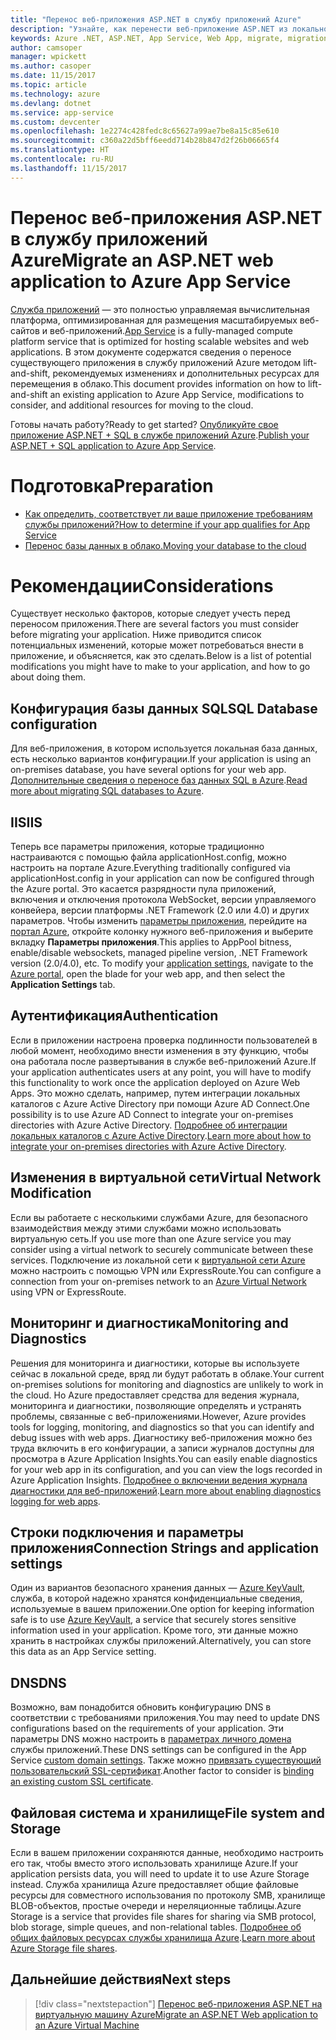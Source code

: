 ```yaml
---
title: "Перенос веб-приложения ASP.NET в службу приложений Azure"
description: "Узнайте, как перенести веб-приложение ASP.NET из локальной среды в службу приложений Azure."
keywords: Azure .NET, ASP.NET, App Service, Web App, migrate, migration
author: camsoper
manager: wpickett
ms.author: casoper
ms.date: 11/15/2017
ms.topic: article
ms.technology: azure
ms.devlang: dotnet
ms.service: app-service
ms.custom: devcenter
ms.openlocfilehash: 1e2274c428fedc8c65627a99ae7be8a15c85e610
ms.sourcegitcommit: c360a22d5bff6eedd714b28b847d2f26b06665f4
ms.translationtype: HT
ms.contentlocale: ru-RU
ms.lasthandoff: 11/15/2017
---
```

# <a name="migrate-an-aspnet-web-application-to-azure-app-service"></a><span data-ttu-id="37490-104">Перенос веб-приложения ASP.NET в службу приложений Azure</span><span class="sxs-lookup"><span data-stu-id="37490-104">Migrate an ASP.NET web application to Azure App Service</span></span>

<span data-ttu-id="37490-105">[Служба приложений](https://docs.microsoft.com/azure/app-service/app-service-web-overview#why-use-web-apps) — это полностью управляемая вычислительная платформа, оптимизированная для размещения масштабируемых веб-сайтов и веб-приложений.</span><span class="sxs-lookup"><span data-stu-id="37490-105">[App Service](https://docs.microsoft.com/azure/app-service/app-service-web-overview#why-use-web-apps) is a fully-managed compute platform service that is optimized for hosting scalable websites and web applications.</span></span> <span data-ttu-id="37490-106">В этом документе содержатся сведения о переносе существующего приложения в службу приложений Azure методом lift-and-shift, рекомендуемых изменениях и дополнительных ресурсах для перемещения в облако.</span><span class="sxs-lookup"><span data-stu-id="37490-106">This document provides information on how to lift-and-shift an existing application to Azure App Service, modifications to consider, and additional resources for moving to the cloud.</span></span>

<span data-ttu-id="37490-107">Готовы начать работу?</span><span class="sxs-lookup"><span data-stu-id="37490-107">Ready to get started?</span></span> <span data-ttu-id="37490-108">[Опубликуйте свое приложение ASP.NET + SQL в службе приложений Azure](https://go.microsoft.com/fwlink/?linkid=863214).</span><span class="sxs-lookup"><span data-stu-id="37490-108">[Publish your ASP.NET + SQL application to Azure App Service](https://go.microsoft.com/fwlink/?linkid=863214).</span></span>

# <a name="preparation"></a><span data-ttu-id="37490-109">Подготовка</span><span class="sxs-lookup"><span data-stu-id="37490-109">Preparation</span></span>   
* [<span data-ttu-id="37490-110">Как определить, соответствует ли ваше приложение требованиям службы приложений?</span><span class="sxs-lookup"><span data-stu-id="37490-110">How to determine if your app qualifies for App Service</span></span>](https://azure.microsoft.com/downloads/migration-assistant/)
* [<span data-ttu-id="37490-111">Перенос базы данных в облако.</span><span class="sxs-lookup"><span data-stu-id="37490-111">Moving your database to the cloud</span></span>](https://go.microsoft.com/fwlink/?linkid=863217)

# <a name="considerations"></a><span data-ttu-id="37490-112">Рекомендации</span><span class="sxs-lookup"><span data-stu-id="37490-112">Considerations</span></span>
<span data-ttu-id="37490-113">Существует несколько факторов, которые следует учесть перед переносом приложения.</span><span class="sxs-lookup"><span data-stu-id="37490-113">There are several factors you must consider before migrating your application.</span></span> <span data-ttu-id="37490-114">Ниже приводится список потенциальных изменений, которые может потребоваться внести в приложение, и объясняется, как это сделать.</span><span class="sxs-lookup"><span data-stu-id="37490-114">Below is a list of potential modifications you might have to make to your application, and how to go about doing them.</span></span>

## <a name="sql-database-configuration"></a><span data-ttu-id="37490-115">Конфигурация базы данных SQL</span><span class="sxs-lookup"><span data-stu-id="37490-115">SQL Database configuration</span></span>
<span data-ttu-id="37490-116">Для веб-приложения, в котором используется локальная база данных, есть несколько вариантов конфигурации.</span><span class="sxs-lookup"><span data-stu-id="37490-116">If your application is using an on-premises database, you have several options for your web app.</span></span> <span data-ttu-id="37490-117">[Дополнительные сведения о переносе баз данных SQL в Azure](https://go.microsoft.com/fwlink/?linkid=863217).</span><span class="sxs-lookup"><span data-stu-id="37490-117">[Read more about migrating SQL databases to Azure](https://go.microsoft.com/fwlink/?linkid=863217).</span></span>

## <a name="iis"></a><span data-ttu-id="37490-118">IIS</span><span class="sxs-lookup"><span data-stu-id="37490-118">IIS</span></span>
<span data-ttu-id="37490-119">Теперь все параметры приложения, которые традиционно настраиваются с помощью файла applicationHost.config, можно настроить на портале Azure.</span><span class="sxs-lookup"><span data-stu-id="37490-119">Everything traditionally configured via applicationHost.config in your application can now be configured through the Azure portal.</span></span> <span data-ttu-id="37490-120">Это касается разрядности пула приложений, включения и отключения протокола WebSocket, версии управляемого конвейера, версии платформы .NET Framework (2.0 или 4.0) и других параметров. Чтобы изменить [параметры приложения](https://docs.microsoft.com/en-us/azure/app-service/web-sites-configure), перейдите на [портал Azure](https://portal.azure.com), откройте колонку нужного веб-приложения и выберите вкладку **Параметры приложения**.</span><span class="sxs-lookup"><span data-stu-id="37490-120">This applies to AppPool bitness, enable/disable websockets, managed pipeline version, .NET Framework version (2.0/4.0), etc. To modify your [application settings](https://docs.microsoft.com/en-us/azure/app-service/web-sites-configure), navigate to the [Azure portal](https://portal.azure.com), open the blade for your web app, and then select the **Application Settings** tab.</span></span>

## <a name="authentication"></a><span data-ttu-id="37490-121">Аутентификация</span><span class="sxs-lookup"><span data-stu-id="37490-121">Authentication</span></span>
<span data-ttu-id="37490-122">Если в приложении настроена проверка подлинности пользователей в любой момент, необходимо внести изменения в эту функцию, чтобы она работала после развертывания в службе веб-приложений Azure.</span><span class="sxs-lookup"><span data-stu-id="37490-122">If your application authenticates users at any point, you will have to modify this functionality to work once the application deployed on Azure Web Apps.</span></span> <span data-ttu-id="37490-123">Это можно сделать, например, путем интеграции локальных каталогов с Azure Active Directory при помощи Azure AD Connect.</span><span class="sxs-lookup"><span data-stu-id="37490-123">One possibility is to use Azure AD Connect to integrate your on-premises directories with Azure Active Directory.</span></span> <span data-ttu-id="37490-124">[Подробнее об интеграции локальных каталогов с Azure Active Directory](https://docs.microsoft.com/azure/active-directory/connect/active-directory-aadconnect).</span><span class="sxs-lookup"><span data-stu-id="37490-124">[Learn more about how to integrate your on-premises directories with Azure Active Directory](https://docs.microsoft.com/azure/active-directory/connect/active-directory-aadconnect).</span></span>

## <a name="virtual-network-modification"></a><span data-ttu-id="37490-125">Изменения в виртуальной сети</span><span class="sxs-lookup"><span data-stu-id="37490-125">Virtual Network Modification</span></span>
<span data-ttu-id="37490-126">Если вы работаете с несколькими службами Azure, для безопасного взаимодействия между этими службами можно использовать виртуальную сеть.</span><span class="sxs-lookup"><span data-stu-id="37490-126">If you use more than one Azure service you may consider using a virtual network to securely communicate between these services.</span></span> <span data-ttu-id="37490-127">Подключение из локальной сети к [виртуальной сети Azure](https://docs.microsoft.com/en-us/azure/app-service/web-sites-integrate-with-vnet) можно настроить с помощью VPN или ExpressRoute.</span><span class="sxs-lookup"><span data-stu-id="37490-127">You can configure a connection from your on-premises network to an [Azure Virtual Network](https://docs.microsoft.com/en-us/azure/app-service/web-sites-integrate-with-vnet) using VPN or ExpressRoute.</span></span>

## <a name="monitoring-and-diagnostics"></a><span data-ttu-id="37490-128">Мониторинг и диагностика</span><span class="sxs-lookup"><span data-stu-id="37490-128">Monitoring and Diagnostics</span></span>
<span data-ttu-id="37490-129">Решения для мониторинга и диагностики, которые вы используете сейчас в локальной среде, вряд ли будут работать в облаке.</span><span class="sxs-lookup"><span data-stu-id="37490-129">Your current on-premises solutions for monitoring and diagnostics are unlikely to work in the cloud.</span></span> <span data-ttu-id="37490-130">Но Azure предоставляет средства для ведения журнала, мониторинга и диагностики, позволяющие определять и устранять проблемы, связанные с веб-приложениями.</span><span class="sxs-lookup"><span data-stu-id="37490-130">However, Azure provides tools for logging, monitoring, and diagnostics so that you can identify and debug issues with web apps.</span></span> <span data-ttu-id="37490-131">Диагностику веб-приложения можно без труда включить в его конфигурации, а записи журналов доступны для просмотра в Azure Application Insights.</span><span class="sxs-lookup"><span data-stu-id="37490-131">You can easily enable diagnostics for your web app in its configuration, and you can view the logs recorded in Azure Application Insights.</span></span> <span data-ttu-id="37490-132">[Подробнее о включении ведения журнала диагностики для веб-приложений](https://docs.microsoft.com/azure/app-service/web-sites-enable-diagnostic-log).</span><span class="sxs-lookup"><span data-stu-id="37490-132">[Learn more about enabling diagnostics logging for web apps](https://docs.microsoft.com/azure/app-service/web-sites-enable-diagnostic-log).</span></span>

## <a name="connection-strings-and-application-settings"></a><span data-ttu-id="37490-133">Строки подключения и параметры приложения</span><span class="sxs-lookup"><span data-stu-id="37490-133">Connection Strings and application settings</span></span>
<span data-ttu-id="37490-134">Один из вариантов безопасного хранения данных — [Azure KeyVault](https://docs.microsoft.com/azure/key-vault/), служба, в которой надежно хранятся конфиденциальные сведения, используемые в вашем приложении.</span><span class="sxs-lookup"><span data-stu-id="37490-134">One option for keeping information safe is to use [Azure KeyVault](https://docs.microsoft.com/azure/key-vault/), a service that securely stores sensitive information used in your application.</span></span> <span data-ttu-id="37490-135">Кроме того, эти данные можно хранить в настройках службы приложений.</span><span class="sxs-lookup"><span data-stu-id="37490-135">Alternatively, you can store this data as an App Service setting.</span></span>

## <a name="dns"></a><span data-ttu-id="37490-136">DNS</span><span class="sxs-lookup"><span data-stu-id="37490-136">DNS</span></span>
<span data-ttu-id="37490-137">Возможно, вам понадобится обновить конфигурацию DNS в соответствии с требованиями приложения.</span><span class="sxs-lookup"><span data-stu-id="37490-137">You may need to update DNS configurations based on the requirements of your application.</span></span> <span data-ttu-id="37490-138">Эти параметры DNS можно настроить в [параметрах личного домена](https://docs.microsoft.com/azure/app-service/app-service-web-tutorial-custom-domain) службы приложений.</span><span class="sxs-lookup"><span data-stu-id="37490-138">These DNS settings can be configured in the App Service [custom domain settings](https://docs.microsoft.com/azure/app-service/app-service-web-tutorial-custom-domain).</span></span> <span data-ttu-id="37490-139">Также можно [привязать существующий пользовательский SSL-сертификат](https://docs.microsoft.com/en-us/azure/app-service/app-service-web-tutorial-custom-ssl).</span><span class="sxs-lookup"><span data-stu-id="37490-139">Another factor to consider is [binding an existing custom SSL certificate](https://docs.microsoft.com/en-us/azure/app-service/app-service-web-tutorial-custom-ssl).</span></span>

## <a name="file-system-and-storage"></a><span data-ttu-id="37490-140">Файловая система и хранилище</span><span class="sxs-lookup"><span data-stu-id="37490-140">File system and Storage</span></span>
<span data-ttu-id="37490-141">Если в вашем приложении сохраняются данные, необходимо настроить его так, чтобы вместо этого использовать хранилище Azure.</span><span class="sxs-lookup"><span data-stu-id="37490-141">If your application persists data, you will need to update it to use Azure Storage instead.</span></span> <span data-ttu-id="37490-142">Служба хранилища Azure предоставляет общие файловые ресурсы для совместного использования по протоколу SMB, хранилище BLOB-объектов, простые очереди и нереляционные таблицы.</span><span class="sxs-lookup"><span data-stu-id="37490-142">Azure Storage is a service that provides file shares for sharing via SMB protocol, blob storage, simple queues, and non-relational tables.</span></span> <span data-ttu-id="37490-143">[Подробнее об общих файловых ресурсах службы хранилища Azure](https://docs.microsoft.com/azure/storage/files/storage-files-introduction).</span><span class="sxs-lookup"><span data-stu-id="37490-143">[Learn more about Azure Storage file shares](https://docs.microsoft.com/azure/storage/files/storage-files-introduction).</span></span>

## <a name="next-steps"></a><span data-ttu-id="37490-144">Дальнейшие действия</span><span class="sxs-lookup"><span data-stu-id="37490-144">Next steps</span></span>

> [!div class="nextstepaction"]
> [<span data-ttu-id="37490-145">Перенос веб-приложения ASP.NET на виртуальную машину Azure</span><span class="sxs-lookup"><span data-stu-id="37490-145">Migrate an ASP.NET Web application to an Azure Virtual Machine</span></span>](dotnet-howto-migrate-to-vm.md)